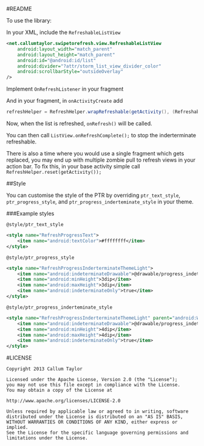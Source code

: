 #README

To use the library:

In your XML, include the `RefreshableListView`

```xml
<net.callumtaylor.swipetorefresh.view.RefreshableListView
	android:layout_width="match_parent"
	android:layout_height="match_parent"
	android:id="@android:id/list"
	android:divider="?attr/storm_list_view_divider_color"
	android:scrollbarStyle="outsideOverlay"
/>
```

Implement `OnRefreshListener` in your fragment

And in your fragment, in `onActivityCreate` add

```java
refreshHelper = RefreshHelper.wrapRefreshable(getActivity(), (RefreshableListView)getListView(), this);
```

Now, when the list is refreshed, `onRefresh()` will be called.

You can then call `ListView.onRefreshComplete();` to stop the inderterminate refreshable.

There is also a time where you would use a single fragment which gets replaced, you may end up with multiple zombie pull to refresh views in your action bar. To fix this, in your base activity simple call `RefreshHelper.reset(getActivity());`

##Style

You can customise the style of the PTR by overriding `ptr_text_style`, `ptr_progress_style`, and `ptr_progress_inderteminate_style` in your theme.

###Example styles

`@style/ptr_text_style`

```xml
<style name="RefreshProgressText">
	<item name="android:textColor">#ffffffff</item>
</style>
```

`@style/ptr_progress_style`

```xml
<style name="RefreshProgressInderterminateThemeLight">
	<item name="android:indeterminateDrawable">@drawable/progress_indeterminate_horizontal_holo_light</item>
	<item name="android:minHeight">3dip</item>
	<item name="android:maxHeight">3dip</item>
	<item name="android:indeterminateOnly">true</item>
</style>
```

`@style/ptr_progress_inderteminate_style`

```xml
<style name="RefreshProgressInderterminateThemeLight" parent="android:Widget.ProgressBar.Horizontal">
	<item name="android:indeterminateDrawable">@drawable/progress_indeterminate_horizontal_holo_light</item>
	<item name="android:minHeight">4dip</item>
	<item name="android:maxHeight">4dip</item>
	<item name="android:indeterminateOnly">true</item>
</style>
```

#LICENSE

```
Copyright 2013 Callum Taylor

Licensed under the Apache License, Version 2.0 (the "License");
you may not use this file except in compliance with the License.
You may obtain a copy of the License at

http://www.apache.org/licenses/LICENSE-2.0

Unless required by applicable law or agreed to in writing, software
distributed under the License is distributed on an "AS IS" BASIS,
WITHOUT WARRANTIES OR CONDITIONS OF ANY KIND, either express or implied.
See the License for the specific language governing permissions and
limitations under the License.
```